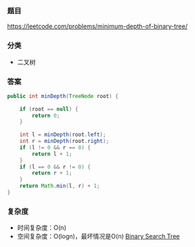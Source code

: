 ### 题目
https://leetcode.com/problems/minimum-depth-of-binary-tree/

### 分类
* 二叉树

### 答案
```java
public int minDepth(TreeNode root) {
    
    if (root == null) {
        return 0;
    }
    
    int l = minDepth(root.left);
    int r = minDepth(root.right);
    if (l != 0 && r == 0) {
        return l + 1;
    }
    if (l == 0 && r != 0) {
        return r + 1;
    }
    return Math.min(l, r) + 1;
}
```

### 复杂度
* 时间复杂度：O(n)
* 空间复杂度：O(logn)，最坏情况是O(n) [Binary Search Tree](https://github.com/HolmesJJ/CS2040S-Data-Structures-and-Algorithms/wiki/Binary-Search-Tree)
